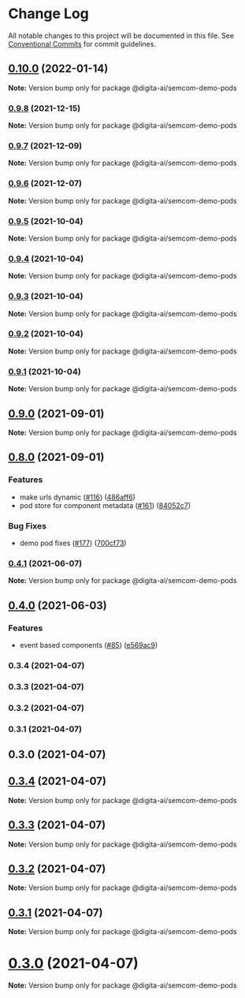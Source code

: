 # Change Log

All notable changes to this project will be documented in this file.
See [Conventional Commits](https://conventionalcommits.org) for commit guidelines.

## [0.10.0](https://github.com/digita-ai/semcom/compare/v0.9.8...v0.10.0) (2022-01-14)

**Note:** Version bump only for package @digita-ai/semcom-demo-pods





### [0.9.8](https://github.com/digita-ai/semcom/compare/v0.9.7...v0.9.8) (2021-12-15)

**Note:** Version bump only for package @digita-ai/semcom-demo-pods





### [0.9.7](https://github.com/digita-ai/semcom/compare/v0.9.6...v0.9.7) (2021-12-09)

**Note:** Version bump only for package @digita-ai/semcom-demo-pods





### [0.9.6](https://github.com/digita-ai/semcom/compare/v0.9.5...v0.9.6) (2021-12-07)

**Note:** Version bump only for package @digita-ai/semcom-demo-pods





### [0.9.5](https://github.com/digita-ai/semcom/compare/v0.9.4...v0.9.5) (2021-10-04)

**Note:** Version bump only for package @digita-ai/semcom-demo-pods





### [0.9.4](https://github.com/digita-ai/semcom/compare/v0.9.3...v0.9.4) (2021-10-04)

**Note:** Version bump only for package @digita-ai/semcom-demo-pods





### [0.9.3](https://github.com/digita-ai/semcom/compare/v0.9.2...v0.9.3) (2021-10-04)

**Note:** Version bump only for package @digita-ai/semcom-demo-pods





### [0.9.2](https://github.com/digita-ai/semcom/compare/v0.9.1...v0.9.2) (2021-10-04)

**Note:** Version bump only for package @digita-ai/semcom-demo-pods





### [0.9.1](https://github.com/digita-ai/semcom/compare/v0.9.0...v0.9.1) (2021-10-04)

**Note:** Version bump only for package @digita-ai/semcom-demo-pods





## [0.9.0](https://github.com/digita-ai/semcom/compare/v0.8.0...v0.9.0) (2021-09-01)

**Note:** Version bump only for package @digita-ai/semcom-demo-pods





## [0.8.0](https://github.com/digita-ai/semcom/compare/v0.4.1...v0.8.0) (2021-09-01)


### **Features**

* make urls dynamic ([#116](https://github.com/digita-ai/semcom/issues/116)) ([486aff6](https://github.com/digita-ai/semcom/commit/486aff64a703d9e1c7d7a6b5aa9281f89a1e4575))
* pod store for component metadata ([#161](https://github.com/digita-ai/semcom/issues/161)) ([84052c7](https://github.com/digita-ai/semcom/commit/84052c750fa324075867530f981662d6427f7642))


### **Bug Fixes**

* demo pod fixes ([#177](https://github.com/digita-ai/semcom/issues/177)) ([700cf73](https://github.com/digita-ai/semcom/commit/700cf7322ea62b6fc92cd8a6b4dbab169f3b8857))



### [0.4.1](https://github.com/digita-ai/semcom/compare/v0.4.0...v0.4.1) (2021-06-07)

**Note:** Version bump only for package @digita-ai/semcom-demo-pods





## [0.4.0](https://github.com/digita-ai/semcom/compare/v0.1.1...v0.4.0) (2021-06-03)


### **Features**

* event based components ([#85](https://github.com/digita-ai/semcom/issues/85)) ([e569ac9](https://github.com/digita-ai/semcom/commit/e569ac99d01c9a457f58665bbe0df8ec033a928b))

### 0.3.4 (2021-04-07)

### 0.3.3 (2021-04-07)

### 0.3.2 (2021-04-07)

### 0.3.1 (2021-04-07)

## 0.3.0 (2021-04-07)



## [0.3.4](https://github.com/digita-ai/semcom/compare/0.3.3...0.3.4) (2021-04-07)

**Note:** Version bump only for package @digita-ai/semcom-demo-pods





## [0.3.3](https://github.com/digita-ai/semcom/compare/0.3.2...0.3.3) (2021-04-07)

**Note:** Version bump only for package @digita-ai/semcom-demo-pods





## [0.3.2](https://github.com/digita-ai/semcom/compare/0.3.1...0.3.2) (2021-04-07)

**Note:** Version bump only for package @digita-ai/semcom-demo-pods





## [0.3.1](https://github.com/digita-ai/semcom/compare/0.3.0...0.3.1) (2021-04-07)

**Note:** Version bump only for package @digita-ai/semcom-demo-pods





# [0.3.0](https://github.com/digita-ai/semcom/compare/0.2.1...0.3.0) (2021-04-07)

**Note:** Version bump only for package @digita-ai/semcom-demo-pods
